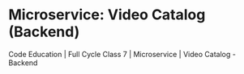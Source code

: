 # Microservice: Video Catalog (Backend)
Code Education | Full Cycle Class 7 | Microservice | Video Catalog - Backend
